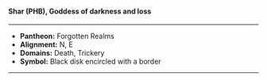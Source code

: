 #### Shar (PHB), Goddess of darkness and loss
___

- **Pantheon:** Forgotten Realms
- **Alignment:** N, E
- **Domains:** Death, Trickery
- **Symbol:** Black disk encircled with a border
___
